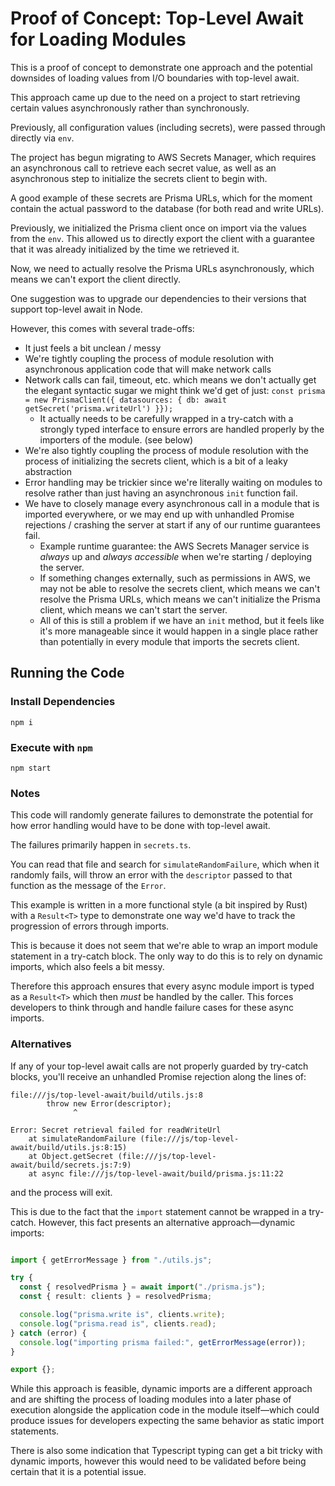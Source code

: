# Proof of Concept: Top-Level Await for Loading Modules

This is a proof of concept to demonstrate one approach and the potential downsides of loading values from I/O boundaries with top-level await.

This approach came up due to the need on a project to start retrieving certain values asynchronously rather than synchronously.

Previously, all configuration values (including secrets), were passed through directly via `env`.

The project has begun migrating to AWS Secrets Manager, which requires an asynchronous call to retrieve each secret value, as well as an asynchronous step to initialize the secrets client to begin with.

A good example of these secrets are Prisma URLs, which for the moment contain the actual password to the database (for both read and write URLs).

Previously, we initialized the Prisma client once on import via the values from the `env`. This allowed us to directly export the client with a guarantee that it was already initialized by the time we retrieved it.

Now, we need to actually resolve the Prisma URLs asynchronously, which means we can't export the client directly.

One suggestion was to upgrade our dependencies to their versions that support top-level await in Node.

However, this comes with several trade-offs:

- It just feels a bit unclean / messy
- We're tightly coupling the process of module resolution with asynchronous application code that will make network calls
- Network calls can fail, timeout, etc. which means we don't actually get the elegant syntactic sugar we might think we'd get of just:
  `const prisma = new PrismaClient({ datasources: { db: await getSecret('prisma.writeUrl') }});`
  - It actually needs to be carefully wrapped in a try-catch with a strongly typed interface to ensure errors are handled properly by the importers of the module. (see below)
- We're also tightly coupling the process of module resolution with the process of initializing the secrets client, which is a bit of a leaky abstraction
- Error handling may be trickier since we're literally waiting on modules to resolve rather than just having an asynchronous `init` function fail.
- We have to closely manage every asynchronous call in a module that is imported everywhere, or we may end up with unhandled Promise rejections / crashing the server at start if any of our runtime guarantees fail.
  - Example runtime guarantee: the AWS Secrets Manager service is _always_ up and _always accessible_ when we're starting / deploying the server.
  - If something changes externally, such as permissions in AWS, we may not be able to resolve the secrets client, which means we can't resolve the Prisma URLs, which means we can't initialize the Prisma client, which means we can't start the server.
  - All of this is still a problem if we have an `init` method, but it feels like it's more manageable since it would happen in a single place rather than potentially in every module that imports the secrets client.

## Running the Code

### Install Dependencies

```
npm i
```

### Execute with `npm`

```
npm start
```

### Notes

This code will randomly generate failures to demonstrate the potential for how error handling would have to be done with top-level await.

The failures primarily happen in `secrets.ts`.

You can read that file and search for `simulateRandomFailure`, which when it randomly fails, will throw an error with the `descriptor` passed to that function as the message of the `Error`.

This example is written in a more functional style (a bit inspired by Rust) with a `Result<T>` type to demonstrate one way we'd have to track the progression of errors through imports.

This is because it does not seem that we're able to wrap an import module statement in a try-catch block. The only way to do this is to rely on dynamic imports, which also feels a bit messy.

Therefore this approach ensures that every async module import is typed as a `Result<T>` which then _must_ be handled by the caller. This forces developers to think through and handle failure cases for these async imports.

### Alternatives

If any of your top-level await calls are not properly guarded by try-catch blocks, you'll receive an unhandled Promise rejection along the lines of:
```
file:///js/top-level-await/build/utils.js:8
        throw new Error(descriptor);
              ^

Error: Secret retrieval failed for readWriteUrl
    at simulateRandomFailure (file:///js/top-level-await/build/utils.js:8:15)
    at Object.getSecret (file:///js/top-level-await/build/secrets.js:7:9)
    at async file:///js/top-level-await/build/prisma.js:11:22
```

and the process will exit.

This is due to the fact that the `import` statement cannot be wrapped in a try-catch. However, this fact presents an alternative approach—dynamic imports:
```ts

import { getErrorMessage } from "./utils.js";

try {
  const { resolvedPrisma } = await import("./prisma.js");
  const { result: clients } = resolvedPrisma;

  console.log("prisma.write is", clients.write);
  console.log("prisma.read is", clients.read);
} catch (error) {
  console.log("importing prisma failed:", getErrorMessage(error));
}

export {};
```

While this approach is feasible, dynamic imports are a different approach and are shifting the process of loading modules into a later phase of execution alongside the application code in the module itself—which could produce issues for developers expecting the same behavior as static import statements.

There is also some indication that Typescript typing can get a bit tricky with dynamic imports, however this would need to be validated before being certain that it is a potential issue.
